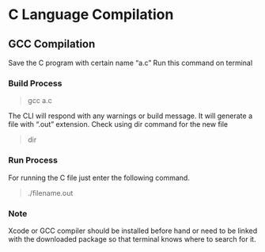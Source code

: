 # C Language Compilation

## GCC Compilation

Save the C program with certain name “a.c”
Run this command on terminal

### Build Process

> gcc a.c

The CLI will respond with any warnings or build message.
It will generate a file with “.out” extension.
Check using dir command for the new file
> dir

### Run Process

For running the C file just enter the following command.
> ./filename.out

### Note

Xcode or GCC compiler should be installed before hand or need to be linked with the downloaded package so that terminal knows where to search for it.

